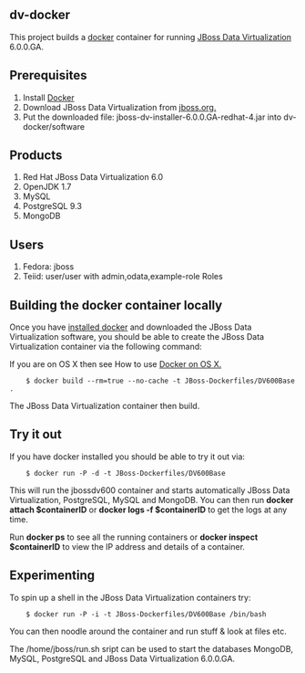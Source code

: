 ## dv-docker
This project builds a [docker](http://www.docker.io) container for running [JBoss Data Virtualization](http://http://www.redhat.com/products/jbossenterprisemiddleware/data-virtualization/) 6.0.0.GA.

## Prerequisites
1. Install [Docker](https://www.docker.io/gettingstarted/#1)
2. Download JBoss Data Virtualization from [jboss.org.](http://jboss.org/products/#IBP)
2. Put the downloaded file: jboss-dv-installer-6.0.0.GA-redhat-4.jar into dv-docker/software

## Products
1. Red Hat JBoss Data Virtualization 6.0
2. OpenJDK 1.7
3. MySQL
4. PostgreSQL 9.3
5. MongoDB

## Users
1. Fedora: jboss
2. Teiid: user/user with admin,odata,example-role Roles
	
## Building the docker container locally
Once you have [installed docker](https://www.docker.io/gettingstarted/#h_installation) and downloaded the JBoss Data Virtualization software, you should be able to create the JBoss Data Virtualization container via the following command:

If you are on OS X then see How to use [Docker on OS X.](https://github.com/fabric8io/fabric8-docker/blob/master/DockerOnOSX.md)

		$ docker build --rm=true --no-cache -t JBoss-Dockerfiles/DV600Base . 

The JBoss Data Virtualization container then build.

## Try it out
If you have docker installed you should be able to try it out via:

		$ docker run -P -d -t JBoss-Dockerfiles/DV600Base 

This will run the jbossdv600 container and starts automatically JBoss Data Virtualization, PostgreSQL, MySQL and MongoDB.  You can then run **docker attach $containerID** or **docker logs -f $containerID**  to get the logs at any time.	

Run **docker ps** to see all the running containers or **docker inspect $containerID** to view the IP address and details of a container.

## Experimenting
To spin up a shell in the JBoss Data Virtualization containers try:

		$ docker run -P -i -t JBoss-Dockerfiles/DV600Base /bin/bash

You can then noodle around the container and run stuff & look at files etc.

The /home/jboss/run.sh sript can be used to start the databases MongoDB, MySQL, PostgreSQL and JBoss Data Virtualization 6.0.0.GA.
